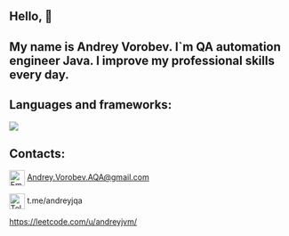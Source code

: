 ## Hello, 👋
My name is Andrey Vorobev. I`m QA automation engineer Java.
I improve my professional skills every day.
---

## Languages and frameworks:

  <a href="https://skillicons.dev">
    <img src="https://skillicons.dev/icons?i=java,kotlin,spring,selenium,mysql,git,github,postman,stackoverflow,ansible,bash,ubuntu,docker,maven" />
  </a>

## Contacts:

<a href="mailto:Andrey.Vorobev.AQA@gmail.com" title="Email"><img alt="Email" src="https://img.shields.io/badge/Gmail-D14836?style=for-the-badge&logo=gmail&logoColor=white" height="28" align="center"/></a>
Andrey.Vorobev.AQA@gmail.com

<a href="https://t.me/andreyjqa" title="Email"><img alt="Telegram" src="https://img.shields.io/badge/Telegram-blue?style=for-the-badge&logo=telegram&logoColor=white" height="28" align="center"/></a>
t.me/andreyjqa

https://leetcode.com/u/andreyjvm/